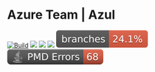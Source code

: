 # Azure Team | Azul

[![Build](https://github.com/Uni-Sopron/szta-22t-azul-azure/actions/workflows/gradle.yml/badge.svg)](https://github.com/Uni-Sopron/szta-22t-azul-azure/actions/workflows/gradle.yml)
<a href="https://hub.docker.com/r/soeazul/azulgame"><img src="https://img.shields.io/badge/docker-automated_builds-blue?logo=docker"/></a>
<a href="https://uni-sopron.github.io/szta-22t-azul-azure/javadoc/azul/package-summary.html" target="_blank"><img src="https://img.shields.io/badge/documentation-online-green?logo=googlechrome"/></a>
<a href="https://uni-sopron.github.io/szta-22t-azul-azure/jacoco/index.html" target="_blank"><img src="/.github/badges/coverage.svg"/></a>
![Branches](.github/badges/branches.svg)
<a href="https://uni-sopron.github.io/szta-22t-azul-azure/pmd/main.html" target="_blank"><img src="/.github/badges/pmd.svg"/></a>
